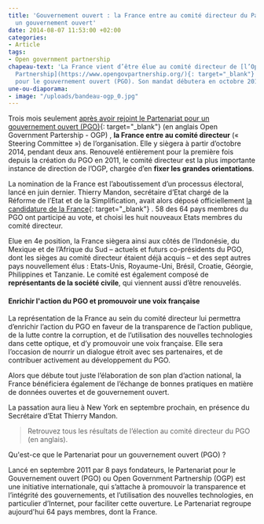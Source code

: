 ```yaml
---
title: 'Gouvernement ouvert : la France entre au comité directeur du Partenariat pour
  un gouvernement ouvert'
date: 2014-08-07 11:53:00 +02:00
categories:
- Article
tags:
- Open government partnership
chapeau-text: 'La France vient d’être élue au comité directeur de [l’Open Government
  Partnership](https://www.opengovpartnership.org/){: target="_blank"} (OGP), le Partenariat
  pour le gouvernement ouvert (PGO). Son mandat débutera en octobre 2014.'
une-ou-diaporama:
- image: "/uploads/bandeau-ogp_0.jpg"
---
```


Trois mois seulement [après avoir rejoint le Partenariat pour un gouvernement ouvert (PGO)](https://www.modernisation.gouv.fr/home/france-rejoint-open-governement-partnership-ogp){: target="_blank"}  (en anglais Open Government Partership - OGP) , **la France entre au comité directeur** (« Steering Committee ») de l’organisation. Elle y siègera à partir d’octobre 2014, pendant deux ans. Renouvelé entièrement pour la première fois depuis la création du PGO en 2011, le comité directeur est la plus importante instance de direction de l’OGP, chargée d’en **fixer les grandes orientations**.

La nomination de la France est l’aboutissement d’un processus électoral, lancé en juin dernier. Thierry Mandon, secrétaire d’Etat chargé de la Réforme de l’Etat et de la Simplification, avait alors déposé officiellement [la candidature de la France](http://www.opengovpartnership.org/sites/default/files/attachments/Candidature%20France%20Comit%C3%A9%20de%20Pilotage%20OGP.pdf){: target="_blank"}  . 58 des 64 pays membres du PGO ont participé au vote, et choisi les huit nouveaux Etats membres du comité directeur.

Elue en 4e position, la France siègera ainsi aux côtés de l’Indonésie, du Mexique et de l’Afrique du Sud – actuels et futurs co-présidents du PGO, dont les sièges au comité directeur étaient déjà acquis – et des sept autres pays nouvellement élus : Etats-Unis, Royaume-Uni, Brésil, Croatie, Géorgie, Philippines et Tanzanie. Le comité est également composé de **représentants de la société civile**, qui viennent aussi d’être renouvelés.

#### Enrichir l'action du PGO et promouvoir une voix française

La représentation de la France au sein du comité directeur lui permettra d’enrichir l’action du PGO en faveur de la transparence de l’action publique, de la lutte contre la corruption, et de l’utilisation des nouvelles technologies dans cette optique, et d’y promouvoir une voix française. Elle sera l’occasion de nourrir un dialogue étroit avec ses partenaires, et de contribuer activement au développement du PGO.

Alors que débute tout juste l’élaboration de son plan d’action national, la France bénéficiera également de l’échange de bonnes pratiques en matière de données ouvertes et de gouvernement ouvert.

La passation aura lieu à New York en septembre prochain, en présence du Secrétaire d’Etat Thierry Mandon.

> Retrouvez tous les résultats de l’élection au comité directeur du PGO (en anglais).

 


Qu'est-ce que le Partenariat pour un gouvernement ouvert (PGO) ?

Lancé en septembre 2011 par 8 pays fondateurs, le Partenariat pour le Gouvernement ouvert (PGO) ou Open Government Partnership (OGP) est une initiative internationale, qui s’attache à promouvoir la transparence et l’intégrité des gouvernements, et l’utilisation des nouvelles technologies, en particulier d’Internet, pour faciliter cette ouverture. Le Partenariat regroupe aujourd'hui 64 pays membres, dont la France.
